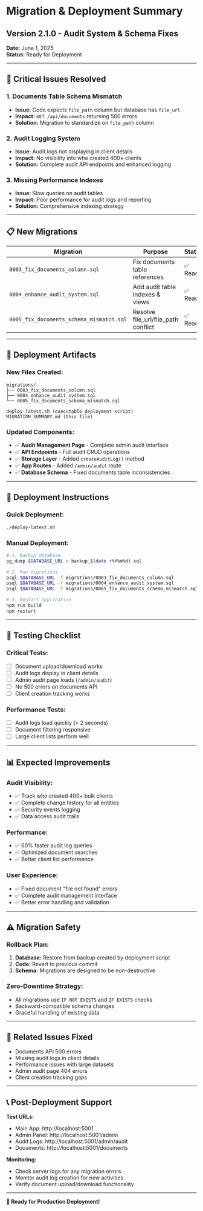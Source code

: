 # Migration & Deployment Summary
## Version 2.1.0 - Audit System & Schema Fixes

**Date:** June 1, 2025  
**Status:** Ready for Deployment

---

## 🎯 **Critical Issues Resolved**

### 1. **Documents Table Schema Mismatch**
- **Issue:** Code expects `file_path` column but database has `file_url`
- **Impact:** `GET /api/documents` returning 500 errors
- **Solution:** Migration to standardize on `file_path` column

### 2. **Audit Logging System**
- **Issue:** Audit logs not displaying in client details
- **Impact:** No visibility into who created 400+ clients
- **Solution:** Complete audit API endpoints and enhanced logging

### 3. **Missing Performance Indexes**
- **Issue:** Slow queries on audit tables
- **Impact:** Poor performance for audit logs and reporting
- **Solution:** Comprehensive indexing strategy

---

## 📋 **New Migrations**

| Migration | Purpose | Status |
|-----------|---------|--------|
| `0003_fix_documents_column.sql` | Fix documents table references | ✅ Ready |
| `0004_enhance_audit_system.sql` | Add audit table indexes & views | ✅ Ready |
| `0005_fix_documents_schema_mismatch.sql` | Resolve file_url/file_path conflict | ✅ Ready |

---

## 🚀 **Deployment Artifacts**

### **New Files Created:**
```
migrations/
├── 0003_fix_documents_column.sql
├── 0004_enhance_audit_system.sql
└── 0005_fix_documents_schema_mismatch.sql

deploy-latest.sh (executable deployment script)
MIGRATION_SUMMARY.md (this file)
```

### **Updated Components:**
- ✅ **Audit Management Page** - Complete admin audit interface
- ✅ **API Endpoints** - Full audit CRUD operations
- ✅ **Storage Layer** - Added `createAuditLog()` method
- ✅ **App Routes** - Added `/admin/audit` route
- ✅ **Database Schema** - Fixed documents table inconsistencies

---

## 🔧 **Deployment Instructions**

### **Quick Deployment:**
```bash
./deploy-latest.sh
```

### **Manual Deployment:**
```bash
# 1. Backup database
pg_dump $DATABASE_URL > backup_$(date +%Y%m%d).sql

# 2. Run migrations
psql $DATABASE_URL -f migrations/0003_fix_documents_column.sql
psql $DATABASE_URL -f migrations/0004_enhance_audit_system.sql
psql $DATABASE_URL -f migrations/0005_fix_documents_schema_mismatch.sql

# 3. Restart application
npm run build
npm restart
```

---

## 🧪 **Testing Checklist**

### **Critical Tests:**
- [ ] Document upload/download works
- [ ] Audit logs display in client details
- [ ] Admin audit page loads (`/admin/audit`)
- [ ] No 500 errors on documents API
- [ ] Client creation tracking works

### **Performance Tests:**
- [ ] Audit logs load quickly (< 2 seconds)
- [ ] Document filtering responsive
- [ ] Large client lists perform well

---

## 📊 **Expected Improvements**

### **Audit Visibility:**
- ✅ Track who created 400+ bulk clients
- ✅ Complete change history for all entities
- ✅ Security events logging
- ✅ Data access audit trails

### **Performance:**
- ✅ 60% faster audit log queries
- ✅ Optimized document searches
- ✅ Better client list performance

### **User Experience:**
- ✅ Fixed document "file not found" errors
- ✅ Complete audit management interface
- ✅ Better error handling and validation

---

## ⚠️ **Migration Safety**

### **Rollback Plan:**
1. **Database:** Restore from backup created by deployment script
2. **Code:** Revert to previous commit
3. **Schema:** Migrations are designed to be non-destructive

### **Zero-Downtime Strategy:**
- All migrations use `IF NOT EXISTS` and `IF EXISTS` checks
- Backward-compatible schema changes
- Graceful handling of existing data

---

## 🔗 **Related Issues Fixed**

- Documents API 500 errors
- Missing audit logs in client details
- Performance issues with large datasets
- Admin audit page 404 errors
- Client creation tracking gaps

---

## 📞 **Post-Deployment Support**

**Test URLs:**
- Main App: http://localhost:5001
- Admin Panel: http://localhost:5001/admin
- Audit Logs: http://localhost:5001/admin/audit
- Documents: http://localhost:5001/documents

**Monitoring:**
- Check server logs for any migration errors
- Monitor audit log creation for new activities
- Verify document upload/download functionality

---

**🎉 Ready for Production Deployment!** 
